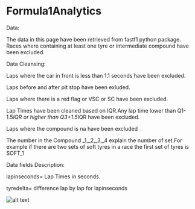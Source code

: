 # Formula1Analytics

Data:


The data in this page have been retrieved from fastf1 python package. 
Races where containing at least one tyre or intermediate compound have 
been excluded.


Data Cleansing:


Laps where the car in front is less than 1.1 seconds have been 
excluded.

Laps before and after pit stop have been exluded.

Laps where there is a red flag or VSC or SC have been excluded.

Lap Times have been cleaned based on IQR.Any lap time lower than
Q1-1.5*IQR or higher than  Q3+1.5*IQR have been excluded. 

Laps where the compound is na have been excluded

The number in the Compound  _1,_2,_3,_4 explain the number of set.For 
example if there are two sets of soft  tyres in a race the first
set of tyres is SOFT_1 


Data fields Description:


lapinseconds= Lap Times in seconds. 

tyredelta= difference lap by lap for lapinseconds

![alt text](https://github.com/dimitrisnismo/Formula1_TyreAnalytics/blob/main/Images/Screenshot.png?raw=true)

